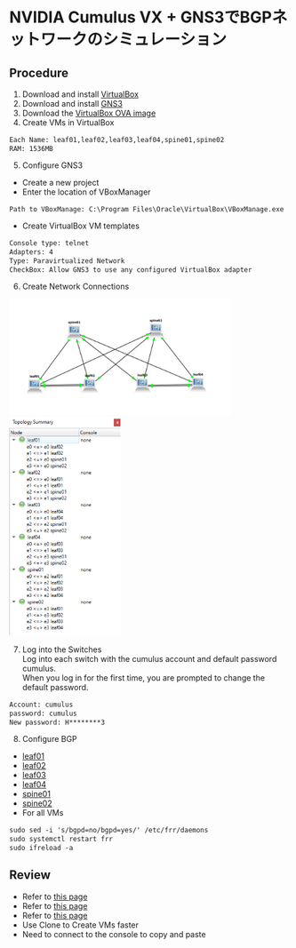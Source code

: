 # NVIDIA Cumulus VX + GNS3でBGPネットワークのシミュレーション
## Procedure
1. Download and install [VirtualBox](https://www.virtualbox.org/)
2. Download and install [GNS3](https://www.gns3.com/software)
3. Download the [VirtualBox OVA image](https://www.nvidia.com/en-us/networking/ethernet-switching/cumulus-vx/)
4. Create VMs in VirtualBox  
```
Each Name: leaf01,leaf02,leaf03,leaf04,spine01,spine02
RAM: 1536MB
```

5. Configure GNS3  
- Create a new project
- Enter the location of VBoxManager
```
Path to VBoxManage: C:\Program Files\Oracle\VirtualBox\VBoxManage.exe
```
- Create VirtualBox VM templates
```
Console type: telnet
Adapters: 4
Type: Paravirtualized Network
CheckBox: Allow GNS3 to use any configured VirtualBox adapter
```

6. Create Network Connections  

<img src="images/spineleaf_network.png" width="400">

<img src="images/spineleaf_topology.png" width="200">

7. Log into the Switches  
Log into each switch with the cumulus account and default password cumulus.  
When you log in for the first time, you are prompted to change the default password.  
```
Account: cumulus
password: cumulus
New password: H********3
```

8. Configure BGP
- [leaf01](./leaf01/commands.sh)
- [leaf02](./leaf02/commands.sh)
- [leaf03](./leaf03/commands.sh)
- [leaf04](./leaf04/commands.sh)
- [spine01](./spine01/commands.sh)
- [spine02](./spine02/commands.sh)
- For all VMs
```
sudo sed -i 's/bgpd=no/bgpd=yes/' /etc/frr/daemons
sudo systemctl restart frr
sudo ifreload -a
```

## Review
- Refer to [this page](https://docs.nvidia.com/networking-ethernet-software/cumulus-vx/VirtualBox-and-GNS3/)
- Refer to [this page](https://docs.nvidia.com/networking-ethernet-software/cumulus-linux-52/Layer-3/Border-Gateway-Protocol-BGP/Configuration-Example/)
- Refer to [this page](https://docs.nvidia.com/networking-ethernet-software/cumulus-linux-52/Layer-3/Border-Gateway-Protocol-BGP/Troubleshooting/)
- Use Clone to Create VMs faster
- Need to connect to the console to copy and paste